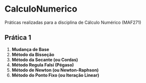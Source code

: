 # CalculoNumerico
Práticas realizadas para a disciplina de Cálculo Numérico (MAF271) 

## Prática 1
1. **Mudança de Base** 
2. **Método da Bisseção** 
3. **Método da Secante (ou Cordas)** 
4. **Método Regula Falsi (Pégaso)** 
5. **Método de Newton (ou Newton-Raphson)** 
6. **Método do Ponto Fixo (ou Iteração Linear)** 
